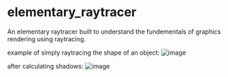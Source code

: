 # elementary_raytracer
An elementary raytracer built to understand the fundementals of graphics rendering using raytracing. 

example of simply raytracing the shape of an object:
![image](https://github.com/SahilDinanath/elementary_raytracer/assets/46680594/725a8250-af0d-4b5e-979f-1e377d97044a)

after calculating shadows:
![image](https://github.com/SahilDinanath/elementary_raytracer/assets/46680594/6fff1504-2ccd-4533-9895-3a934d5ffdee)
